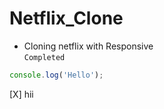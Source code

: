 # Netflix_Clone

- Cloning netflix with Responsive <br>
`Completed`

```js
console.log('Hello');
```
[X] hii

